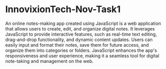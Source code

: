 # InnovixionTech-Nov-Task1
An online notes-making app created using JavaScript is a web application that allows users to create, edit, and organize digital notes. It leverages JavaScript to provide interactive features, such as real-time text editing, drag-and-drop functionality, and dynamic content updates. Users can easily input and format their notes, save them for future access, and organize them into categories or folders. JavaScript enhances the app's responsiveness and user experience, making it a seamless tool for digital note-taking and management on the web.
